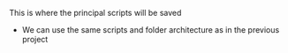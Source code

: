 This is where the principal scripts will be saved

- We can use the same scripts and folder architecture as in the previous project